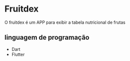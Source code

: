 # Fruitdex
O fruitdex é um APP para exibir a tabela nutricional de frutas 

## linguagem de programação 

- Dart 
- Flutter 
